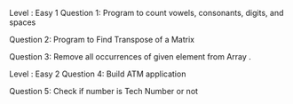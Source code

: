 Level : Easy 1
Question 1: Program to count vowels, consonants, digits, and spaces

Question 2: Program to Find Transpose of a Matrix

Question 3: Remove all occurrences of given element from Array .

Level : Easy 2
Question 4: Build ATM application

Question 5: Check if number is Tech Number or not